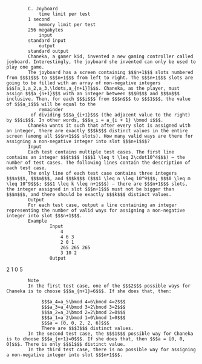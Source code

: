 			C. Joyboard
				time limit per test
			1 second
				memory limit per test
			256 megabytes
				input
			standard input
				output
			standard output
			Chaneka, a gamer kid, invented a new gaming controller called joyboard. Interestingly, the joyboard she invented can only be used to play one game.
			The joyboard has a screen containing $$$n+1$$$ slots numbered from $$$1$$$ to $$$n+1$$$ from left to right. The $$$n+1$$$ slots are going to be filled with an array of non-negative integers $$$[a_1,a_2,a_3,\ldots,a_{n+1}]$$$. Chaneka, as the player, must assign $$$a_{n+1}$$$ with an integer between $$$0$$$ and $$$m$$$ inclusive. Then, for each $$$i$$$ from $$$n$$$ to $$$1$$$, the value of $$$a_i$$$ will be equal to the 
				remainder
			 of dividing $$$a_{i+1}$$$ (the adjacent value to the right) by $$$i$$$. In other words, $$$a_i = a_{i + 1} \bmod i$$$.
			Chaneka wants it such that after every slot is assigned with an integer, there are exactly $$$k$$$ distinct values in the entire screen (among all $$$n+1$$$ slots). How many valid ways are there for assigning a non-negative integer into slot $$$n+1$$$?
			Input
			Each test contains multiple test cases. The first line contains an integer $$$t$$$ ($$$1 \leq t \leq 2\cdot10^4$$$) — the number of test cases. The following lines contain the description of each test case.
			The only line of each test case contains three integers $$$n$$$, $$$m$$$, and $$$k$$$ ($$$1 \leq n \leq 10^9$$$; $$$0 \leq m \leq 10^9$$$; $$$1 \leq k \leq n+1$$$) — there are $$$n+1$$$ slots, the integer assigned in slot $$$n+1$$$ must not be bigger than $$$m$$$, and there should be exactly $$$k$$$ distinct values.
			Output
			For each test case, output a line containing an integer representing the number of valid ways for assigning a non-negative integer into slot $$$n+1$$$.
			Example
					Input
						4
						4 6 3
						2 0 1
						265 265 265
						3 10 2
					Output
					
2
1
0
5

			Note
			In the first test case, one of the $$$2$$$ possible ways for Chaneka is to choose $$$a_{n+1}=6$$$. If she does that, then: 
			 
				 $$$a_4=a_5\bmod 4=6\bmod 4=2$$$ 
				 $$$a_3=a_4\bmod 3=2\bmod 3=2$$$ 
				 $$$a_2=a_3\bmod 2=2\bmod 2=0$$$ 
				 $$$a_1=a_2\bmod 1=0\bmod 1=0$$$ 
				 $$$a = [0, 0, 2, 2, 6]$$$ 
				 There are $$$3$$$ distinct values. 
			In the second test case, the $$$1$$$ possible way for Chaneka is to choose $$$a_{n+1}=0$$$. If she does that, then $$$a = [0, 0, 0]$$$. There is only $$$1$$$ distinct value.
			In the third test case, there is no possible way for assigning a non-negative integer into slot $$$n+1$$$.
